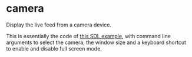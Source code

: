 # camera

Display the live feed from a camera device.

This is essentially the code of [this SDL example](https://github.com/libsdl-org/SDL/blob/main/examples/camera/01-read-and-draw/read-and-draw.c), with command line arguments to select the camera, the window size and a keyboard shortcut to enable and disable full screen mode.
